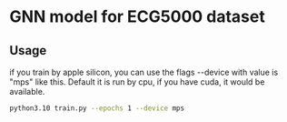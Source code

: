 # GNN model for ECG5000 dataset

## Usage

if you train by apple silicon, you can use the flags --device with value is "mps" like this. Default it is run by cpu, if you have cuda, it would be available.

```bash
python3.10 train.py --epochs 1 --device mps

```
